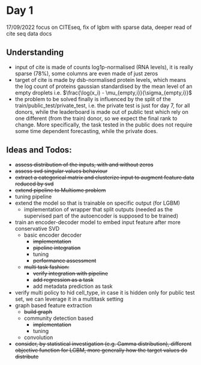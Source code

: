 # Day 1
17/09/2022
focus on CITEseq, fix of lgbm with sparse data, deeper read of cite seq data docs

## Understanding

- input of cite is made of counts log1p-normalised (RNA levels), it is really sparse
(78%), some columns are even made of just zeros
- target of cite is made by dsb-normalised protein levels, which means the log count of proteins
gaussian standardised by the mean level of an empty droplets 
i.e. $\frac{\log(x_i) - \mu_{empty,i}}{\sigma_{empty,i}}$
- the problem to be solved finally is influenced by the split of the 
train/public_test/private_test, i.e.  the private test is just for day 7, for all donors, 
while the leaderboard is made out of public test which rely on one different (from the train)
donor, so we expect the final rank to change. More specifically, the task tested in the public
does not require some time dependent forecasting, while the private does.


## Ideas and Todos:

- ~~assess distribution of the inputs, with and without zeros~~
- ~~assess svd singular values behaviour~~
- ~~extract a categorical matrix and clusterize input to augment feature data reduced by svd~~
- ~~extend pipeline to Multiome problem~~
- tuning pipeline
- extend the model so that is trainable on specific output (for LGBM)
  - implementation of wrapper that split outputs (needed as the supervised part of the autoencoder is supposed to be trained)
- train an encoder-decoder model to embed input feature after more conservative SVD
    - basic encoder decoder
      - ~~implementation~~
      - ~~pipeline integration~~
      - tuning
      - ~~performance assessment~~
    - ~~multi task fashion:~~
      - ~~verify integration with pipeline~~
      - ~~add regression as a task~~
      - add metadata prediction as task
- verify multi policy to hid cell_type, in case it is hidden only for public test set, we can leverage it in a multitask setting
- graph based feature extraction
  - ~~build graph~~
  - community detection based
    - ~~implementation~~
    - tuning
  - convolution
- ~~consider, by statistical investigation (e.g. Gamma distribution), different objective function
for LGBM, more generally how the target values do distribute~~
